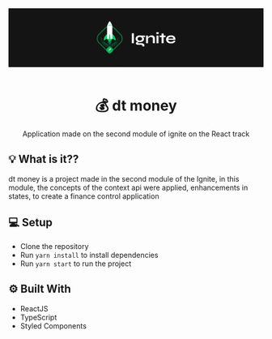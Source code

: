 <img src="./.github/ignite.png" align="center" />

</br>
</br>

<h1 align="center">💰 dt money </h1>
<p align="center">Application made on the second module of ignite on the React track</p>

## 💡 What is it??

dt money is a project made in the second module of the Ignite, in this module, 
the concepts of the context api were applied, enhancements in states, to create a finance control application  

## 💻 Setup

- Clone the repository
- Run `yarn install` to install dependencies
- Run `yarn start` to run the project

## ⚙️ Built With

- ReactJS
- TypeScript
- Styled Components
